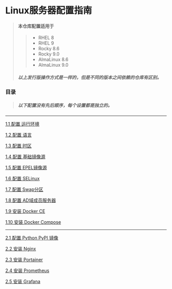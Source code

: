 Linux服务器配置指南
=
> #### 本仓库配置适用于
>> - RHEL 8
>> - RHEL 9
>> - Rocky 8.6
>> - Rocky 9.0
>> - AlmaLinux 8.6
>> - AlmaLinux 9.0 
> ##### 以上发行版操作方式是一样的，但是不同的版本之间依赖的仓库有区别。

### 目录
> ##### 以下配置没有先后顺序，每个设置都是独立的。
---

[1.1 配置 运行环境](guide/00_boot_mode.md)

[1.2 配置 语言](guide/01_language.md)

[1.3 配置 时区](guide/02_timezone.md)

[1.4 配置 基础镜像源](guide/03_mirrors.md)

[1.5 配置 EPEL镜像源](guide/09_epel.md)

[1.6 配置 SELinux](guide/04_SELinux.md)

[1.7 配置 Swap分区](guide/15_swap.md)

[1.8 配置 AD域成员服务器](guide/05_windows_domain.md)

[1.9 安装 Docker CE](guide/06_docker-ce.md)

[1.10 安装 Docker Compose](guide/07_docker-compose.md)

---

[2.1 配置 Python PyPI 镜像](guide/08_python_pypi.md)

[2.2 安装 Nginx](guide/11_nginx.md)

[2.3 安装 Portainer](guide/10_portainer.md)

[2.4 安装 Prometheus](guide/12_prometheus.md)

[2.5 安装 Grafana](guide/13_grafana.md)
